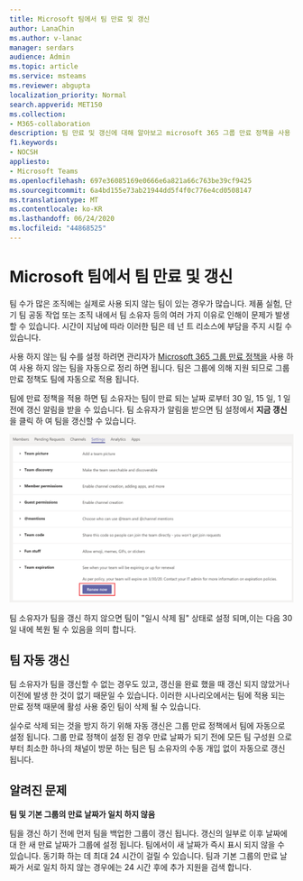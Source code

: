 ```yaml
---
title: Microsoft 팀에서 팀 만료 및 갱신
author: LanaChin
ms.author: v-lanac
manager: serdars
audience: Admin
ms.topic: article
ms.service: msteams
ms.reviewer: abgupta
localization_priority: Normal
search.appverid: MET150
ms.collection:
- M365-collaboration
description: 팀 만료 및 갱신에 대해 알아보고 microsoft 365 그룹 만료 정책을 사용 하 여 Microsoft 팀에서 사용 하지 않은 팀을 자동으로 정리 하는 방법에 대해 알아봅니다.
f1.keywords:
- NOCSH
appliesto:
- Microsoft Teams
ms.openlocfilehash: 697e36085169e0666e6a821a66c763be39cf9425
ms.sourcegitcommit: 6a4bd155e73ab21944dd5f4f0c776e4cd0508147
ms.translationtype: MT
ms.contentlocale: ko-KR
ms.lasthandoff: 06/24/2020
ms.locfileid: "44868525"
---
```

# <a name="team-expiration-and-renewal-in-microsoft-teams"></a>Microsoft 팀에서 팀 만료 및 갱신

팀 수가 많은 조직에는 실제로 사용 되지 않는 팀이 있는 경우가 많습니다. 제품 실험, 단기 팀 공동 작업 또는 조직 내에서 팀 소유자 등의 여러 가지 이유로 인해이 문제가 발생할 수 있습니다. 시간이 지남에 따라 이러한 팀은 테 넌 트 리소스에 부담을 주지 시킬 수 있습니다.  

사용 하지 않는 팀 수를 설정 하려면 관리자가 [Microsoft 365 그룹 만료 정책을](https://docs.microsoft.com/microsoft-365/admin/create-groups/office-365-groups-expiration-policy) 사용 하 여 사용 하지 않는 팀을 자동으로 정리 하면 됩니다. 팀은 그룹에 의해 지원 되므로 그룹 만료 정책도 팀에 자동으로 적용 됩니다.

팀에 만료 정책을 적용 하면 팀 소유자는 팀이 만료 되는 날짜 로부터 30 일, 15 일, 1 일 전에 갱신 알림을 받을 수 있습니다. 팀 소유자가 알림을 받으면 팀 설정에서 **지금 갱신** 을 클릭 하 여 팀을 갱신할 수 있습니다.

![팀 설정에서 팀 갱신을 위한 지금 갱신 단추 스크린샷](media/team-expiration.png "팀 설정에서 팀 갱신을 위한 지금 갱신 단추 스크린샷")

팀 소유자가 팀을 갱신 하지 않으면 팀이 "일시 삭제 됨" 상태로 설정 되며,이는 다음 30 일 내에 복원 될 수 있음을 의미 합니다.

## <a name="team-auto-renewal"></a>팀 자동 갱신

팀 소유자가 팀을 갱신할 수 없는 경우도 있고, 갱신을 완료 했을 때 갱신 되지 않았거나 이전에 발생 한 것이 없기 때문일 수 있습니다. 이러한 시나리오에서는 팀에 적용 되는 만료 정책 때문에 활성 사용 중인 팀이 삭제 될 수 있습니다.  

실수로 삭제 되는 것을 방지 하기 위해 자동 갱신은 그룹 만료 정책에서 팀에 자동으로 설정 됩니다. 그룹 만료 정책이 설정 된 경우 만료 날짜가 되기 전에 모든 팀 구성원 으로부터 최소한 하나의 채널이 방문 하는 팀은 팀 소유자의 수동 개입 없이 자동으로 갱신 됩니다.

## <a name="known-issues"></a>알려진 문제

**팀 및 기본 그룹의 만료 날짜가 일치 하지 않음**

팀을 갱신 하기 전에 먼저 팀을 백업한 그룹이 갱신 됩니다. 갱신의 일부로 이후 날짜에 대 한 새 만료 날짜가 그룹에 설정 됩니다. 팀에서이 새 날짜가 즉시 표시 되지 않을 수 있습니다. 동기화 하는 데 최대 24 시간이 걸릴 수 있습니다. 팀과 기본 그룹의 만료 날짜가 서로 일치 하지 않는 경우에는 24 시간 후에 추가 지원을 검색 합니다.
